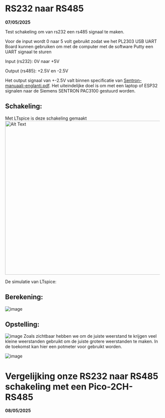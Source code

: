# RS232 naar RS485

**07/05/2025**

Test schakeling om van rs232 een rs485 signaal te maken.

Voor de input wordt 0 naar 5 volt gebruikt zodat we het PL2303 USB UART Board kunnen gebruiken om met de computer met de software Putty een UART signaal te sturen

Input (rs232): 0V naar +5V

Output (rs485): +2.5V en -2.5V

Het output signaal van +-2.5V valt binnen specificatie van [Sentron-manuaali-englanti.pdf](https://github.com/user-attachments/files/20099430/Sentron-manuaali-englanti.pdf). Het uiteindelijke doel is om met een laptop of ESP32 signalen naar de Siemens SENTRON PAC3100 gestuurd worden.


## Schakeling:

Met LTspice is deze schakeling gemaakt
<img src="https://github.com/user-attachments/assets/996f4bac-37c8-4de5-88f3-099f454fcc90" alt="Alt Text" width="800" height="500">

De simulatie van LTspice:


## Berekening:

![image](https://github.com/user-attachments/assets/bc552dc0-dd7d-4216-be3c-e28901c9436e)


## Opstelling:

![image](https://github.com/user-attachments/assets/813e3f6f-0efc-4f96-ab2c-16a1fa56aeb1)
Zoals zichtbaar hebben we om de juiste weerstand te krijgen veel kleine weerstanden gebruikt om de juiste grotere weerstanden te maken. In de toekomst kan hier een potmeter voor gebruikt worden. 

![image](https://github.com/user-attachments/assets/14d0f0a6-c88a-45c6-8914-9b8ca9835402)



# Vergelijking onze RS232 naar RS485 schakeling met een Pico-2CH-RS485

**08/05/2025**




